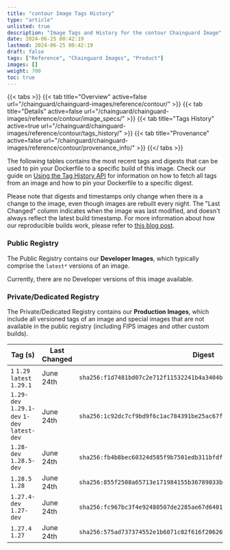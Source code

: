 ```yaml
---
title: "contour Image Tags History"
type: "article"
unlisted: true
description: "Image Tags and History for the contour Chainguard Image"
date: 2024-06-25 00:42:19
lastmod: 2024-06-25 00:42:19
draft: false
tags: ["Reference", "Chainguard Images", "Product"]
images: []
weight: 700
toc: true
---
```


{{< tabs >}}
{{< tab title="Overview" active=false url="/chainguard/chainguard-images/reference/contour/" >}}
{{< tab title="Details" active=false url="/chainguard/chainguard-images/reference/contour/image_specs/" >}}
{{< tab title="Tags History" active=true url="/chainguard/chainguard-images/reference/contour/tags_history/" >}}
{{< tab title="Provenance" active=false url="/chainguard/chainguard-images/reference/contour/provenance_info/" >}}
{{</ tabs >}}

The following tables contains the most recent tags and digests that can be used to pin your Dockerfile to a specific build of this image. Check our guide on [Using the Tag History API](/chainguard/chainguard-images/using-the-tag-history-api/) for information on how to fetch all tags from an image and how to pin your Dockerfile to a specific digest.

Please note that digests and timestamps only change when there is a change to the image, even though images are rebuilt every night. The "Last Changed" column indicates when the image was last modified, and doesn't always reflect the latest build timestamp. For more information about how our reproducible builds work, please refer to [this blog post](https://www.chainguard.dev/unchained/reproducing-chainguards-reproducible-image-builds).

### Public Registry
The Public Registry contains our **Developer Images**, which typically comprise the `latest*` versions of an image.

Currently, there are no Developer versions of this image available.

### Private/Dedicated Registry
The Private/Dedicated Registry contains our **Production Images**, which include all versioned tags of an image and special images that are not available in the public registry (including FIPS images and other custom builds).

| Tag (s)                                       | Last Changed | Digest                                                                    |
|-----------------------------------------------|--------------|---------------------------------------------------------------------------|
|  `1` `1.29` `latest` `1.29.1`                 | June 24th    | `sha256:f1d7481bd07c2e712f11532241b4a3404bf31d746b50407039902965c43c34c6` |
|  `1.29-dev` `1.29.1-dev` `1-dev` `latest-dev` | June 24th    | `sha256:1c92dc7cf9bd9f6c1ac784391be25ac67fcfd1f03016fb6db0560bfe92f55317` |
|  `1.28-dev` `1.28.5-dev`                      | June 24th    | `sha256:fb4b8bec60324d585f9b7501edb311bfdf1cdfa6d3dc50b0fbd670d1bfe9bb52` |
|  `1.28.5` `1.28`                              | June 24th    | `sha256:855f2508a65713e171984155b36789033b94342ba0c951044b38eecc23a6987b` |
|  `1.27.4-dev` `1.27-dev`                      | June 24th    | `sha256:fc967bc3f4e92480507de2285ae67d6401b9ca3c7c9f75b882733f784c937b02` |
|  `1.27.4` `1.27`                              | June 24th    | `sha256:575ad737374552e1b6071c02f616f20626bc050779d132ebc3d4766e357b86ec` |

